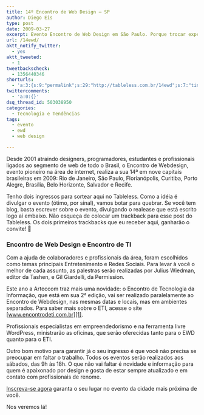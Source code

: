 ```yaml
---
title: 14º Encontro de Web Design – SP
author: Diego Eis
type: post
date: 2009-03-27
excerpt: Evento Encontro de Web Design em São Paulo. Porque trocar experiências é coisa básica.
url: /14ewd/
aktt_notify_twitter:
  - yes
aktt_tweeted:
  - 1
tweetbackscheck:
  - 1356440346
shorturls:
  - 'a:3:{s:9:"permalink";s:29:"http://tableless.com.br/14ewd";s:7:"tinyurl";s:26:"http://tinyurl.com/42u89bd";s:4:"isgd";s:19:"http://is.gd/IRg1Qd";}'
twittercomments:
  - 'a:0:{}'
dsq_thread_id: 503038950
categories:
  - Tecnologia e Tendências
tags:
  - evento
  - ewd
  - web design

---
```

Desde 2001 atraindo designers, programadores, estudantes e profissionais ligados ao segmento de web de todo o Brasil, o Encontro de Webdesign, evento pioneiro na área de internet, realiza a sua 14ª em nove capitais brasileiras em 2009: Rio de Janeiro, São Paulo, Florianópolis, Curitiba, Porto Alegre, Brasília, Belo Horizonte, Salvador e Recife.
  
<!--more-->


  
Tenho dois ingressos para sortear aqui no Tableless. Como a idéia é divulgar o evento (ótimo, por sinal), vamos botar para quebrar. Se você tem blog, basta escrever sobre o evento, divulgando o realease que está escrito logo aí embaixo. Não esqueça de colocar um trackback para esse post do Tableless. Os dois primeiros trackbacks que eu receber aqui, ganharão o convite! 🙂

### Encontro de Web Design e Encontro de TI

Com a ajuda de colaboradores e profissionais da área, foram escolhidos como temas principais Entretenimento e Redes Sociais. Para levar à você o melhor de cada assunto, as palestras serão realizadas por Julius Wiedman, editor da Tashen, e Gil Giardelli, da Permission.

Este ano a Arteccom traz mais uma novidade: o Encontro de Tecnologia da Informação, que está em sua 2ª edição, vai ser realizado paralelamente ao Encontro de Webdesign, nas mesmas datas e locais, mas em ambientes separados. Para saber mais sobre o ETI, acesse o site [www.encontrodeti.com.br][1].

Profissionais especialistas em empreendedorismo e na ferramenta livre WordPress, ministrarão as oficinas, que serão oferecidas tanto para o EWD quanto para o ETI.

Outro bom motivo para garantir já o seu ingresso é que você não precisa se preocupar em faltar o trabalho. Todos os eventos serão realizados aos sábados, das 9h às 18h. O que não vai faltar é novidade e informação para quem é apaixonado por design e gosta de estar sempre atualizado e em contato com profissionais de renome.

[Inscreva-se agora][2] garanta o seu lugar no evento da cidade mais próxima de você.
  
Nos veremos lá!

 [1]: http://www.encontrodeti.com.br/
 [2]: http://www.encontrodewebdesign.com.br/ewd-14/index.php/quero-me-inscrever